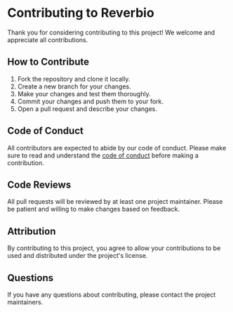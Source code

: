 # Contributing to Reverbio

Thank you for considering contributing to this project! We welcome and appreciate all contributions.

## How to Contribute

1. Fork the repository and clone it locally.
2. Create a new branch for your changes.
3. Make your changes and test them thoroughly.
4. Commit your changes and push them to your fork.
5. Open a pull request and describe your changes.

## Code of Conduct

All contributors are expected to abide by our code of conduct. Please make sure to read and understand the [code of conduct](https://github.com/gokadzev/Reverbio/blob/master/CODE_OF_CONDUCT.md) before making a contribution.

## Code Reviews

All pull requests will be reviewed by at least one project maintainer. Please be patient and willing to make changes based on feedback.

## Attribution

By contributing to this project, you agree to allow your contributions to be used and distributed under the project's license.

## Questions

If you have any questions about contributing, please contact the project maintainers.
